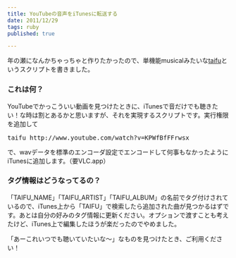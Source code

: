 ```yaml
---
title: YouTubeの音声をiTunesに転送する
date: 2011/12/29
tags: ruby
published: true

---
```


<p>年の瀬になんかちゃっちゃと作りたかったので、単機能musicalみたいな<a href="https://gist.github.com/1515069">taifu</a>というスクリプトを書きました。</p>

<p><script src="https://gist.github.com/1515069.js?file=taifu"></script></p>

<h3>これは何？</h3>
<p>YouTubeでかっこういい動画を見つけたときに、iTunesで音だけでも聴きたい！な時は割とあるかと思いますが、それを実現するスクリプトです。実行権限を追加して</p>

<p><pre>taifu http://www.youtube.com/watch?v=KPWfBfFFrwsx</pre></p>

<p>で、wavデータを標準のエンコーダ設定でエンコードして何事もなかったようにiTunesに追加します。（要VLC.app）</p>

<h3>タグ情報はどうなってるの？</h3>
<p>「TAIFU_NAME」「TAIFU_ARTIST」「TAIFU_ALBUM」の名前でタグ付けされているので、iTunes上から「TAIFU」で検索したら追加された曲が見つかるはずです。あとは自分の好みのタグ情報に更新ください。オプションで渡すことも考えたけど、iTunes上で編集したほうが楽だったのでやめました。</p>

<p>「あーこれいつでも聴いていたいな〜」なものを見つけたとき、ご利用ください！</p>


